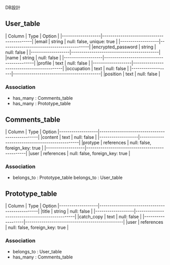 DB設計

## User_table 
| Column            | Type      |    Option                     |
|-------------------|-------------------------------------------|
|email              | string    |    null: false, unique: true  |
|-------------------|-------------------------------------------|
|encrypted_password | string    |    null: false                |
|-------------------|-------------------------------------------|
|name               | string    |    null: false                |
|-------------------|-------------------------------------------|
|profile            | text      |    null: false                |
|-------------------|-------------------------------------------|
|occupation         | text      |    null: false                |
|-------------------|-------------------------------------------|
|position           | text      |    null: false                |
### Association 
- has_many : Comments_table
- has_many : Prototype_table


## Comments_table
| Column            | Type       |    Option
|-------------------|------------------------------------------------|
|content            | text       |    null: false                    |
|-------------------|------------------------------------------------|
|protype            | references |    null: false, foreign_key: true |
|-------------------|------------------------------------------------|
|user               | references |    null: false, foreign_key: true |
### Association
- belongs_to : Prototype_table
  belongs_to : User_table


## Prototype_table
| Column            | Type       |    Option
|-------------------|------------------------------------------------|
|title              | string     |    null: false                    |
|-------------------|------------------------------------------------|
|catch_copy         | text       |    null: false                    |
|-------------------|------------------------------------------------|
|user               | references |    null: false, foreign_key: true |
### Association
- belongs_to : User_table
- has_many : Comments_table